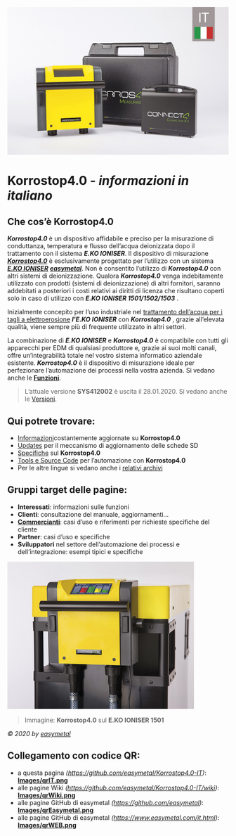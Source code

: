 ![Immagine](Images/Korrostop4.0it.jpg)

# **Korrostop4.0** - _informazioni in italiano_

## Che cos’è **Korrostop4.0**

_**Korrostop4.0**_ è un dispositivo affidabile e preciso per la misurazione di conduttanza, temperatura e flusso dell’acqua deionizzata dopo il trattamento con il sistema _**E.KO IONISER**_. Il dispositivo di misurazione [_**Korrostop4.0**_](https://www.easymetal.com/it/prodotti/korrostop-40/korrostop-40.html) è esclusivamente progettato per l’utilizzo con un sistema  [_**E.KO IONISER**_](https://www.easymetal.com/it/prodotti/eko-ioniser/settori-di-utilizzo.html) [_**easymetal**_](https://www.easymetal.com/). Non è consentito l’utilizzo di _**Korrostop4.0**_ con altri sistemi di deionizzazione. Qualora _**Korrostop4.0**_ venga indebitamente utilizzato con prodotti (sistemi di deionizzazione) di altri fornitori, saranno addebitati a posteriori i costi relativi ai diritti di licenza che risultano coperti solo in caso di utilizzo con _**E.KO IONISER 1501/1502/1503**_ .

Inizialmente concepito per l’uso industriale nel [trattamento dell’acqua per i tagli a elettroerosione](https://www.easymetal.com/it/settori-di-applicazione/edm/utilizzo-nel-settore-edm.html) _**l'E.KO IONISER**_ con _**Korrostop4.0**_ , grazie all’elevata qualità, viene sempre più di frequente utilizzato in altri settori.

La combinazione di _**E.KO IONISER**_ e _**Korrostop4.0**_ è compatibile con tutti gli apparecchi per EDM di qualsiasi produttore e, grazie ai suoi molti canali, offre un’integrabilità totale nel vostro sistema informatico aziendale esistente.  _**Korrostop4.0**_ è il dispositivo di misurazione ideale per perfezionare l’automazione dei processi nella vostra azienda. Si vedano anche le [**Funzioni**](../../wiki/Tutte-le-funzioni).

> L’attuale versione **SYS412002** è uscita il 28.01.2020. Si vedano anche le [Versioni](../../wiki/Versioni).

## Qui potrete trovare:
* [Informazioni](../../wiki)costantemente aggiornate su **Korrostop4.0**
* [Updates](Manuale-configurazione-Update) per il meccanismo di aggiornamento delle schede SD
* [Specifiche](../../wiki) sul **Korrostop4.0**
* [Tools e Source Code](IntegrationSamples) per l’automazione con **Korrostop4.0**
* Per le altre lingue si vedano anche i [relativi archivi](https://github.com/easymetal?tab=repositories)

## Gruppi target delle pagine:
* **Interessati**: informazioni sulle funzioni
* **Clienti**: consultazione del manuale, aggiornamenti...
* **[Commercianti](https://www.easymetal.com/it/ricerca-rivenditori.html)**: casi d’uso e riferimenti per richieste specifiche del cliente
* **Partner**: casi d’uso e specifiche
* **Sviluppatori** nel settore dell’automazione dei processi e dell’integrazione: esempi tipici e specifiche

![Immagine](Images/K4-head1.jpg)
> Immagine: **Korrostop4.0** sul **E.KO IONISER 1501** 

_© 2020 by [easymetal](https://www.easymetal.com/it.html)_

## Collegamento con codice QR:
* a questa pagina _(https://github.com/easymetal/Korrostop4.0-IT)_: **[Images/qrIT.png](Images/qrIT.png)**
* alle pagine Wiki  _(https://github.com/easymetal/Korrostop4.0-IT/wiki)_: **[Images/qrWiki.png](Images/qrWiki.png)**
* alle pagine GitHub di easymetal _(https://github.com/easymetal)_: **[Images/qrEasymetal.png](Images/qrEasymetal.png)**
* alle pagine GitHub di easymetal _(https://www.easymetal.com/it.html)_: **[Images/qrWEB.png](Images/qrWEB.png)**

